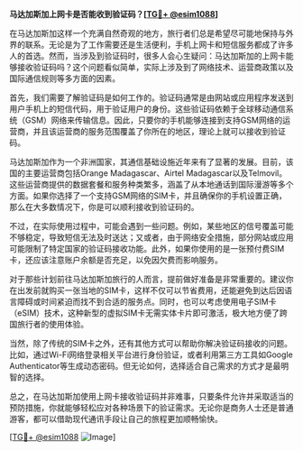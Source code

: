 **马达加斯加上网卡是否能收到验证码？[[TG💪+ @esim1088](https://t.me/s/esim1088)]**

在马达加斯加这样一个充满自然奇观的地方，旅行者们总是希望尽可能地保持与外界的联系。无论是为了工作需要还是生活便利，手机上网卡和短信服务都成了许多人的首选。然而，当涉及到验证码时，很多人会心生疑问：马达加斯加的上网卡能够接收验证码吗？这个问题看似简单，实际上涉及到了网络技术、运营商政策以及国际通信规则等多方面的因素。

首先，我们需要了解验证码是如何工作的。验证码通常是由网站或应用程序发送到用户手机上的短信代码，用于验证用户的身份。这些验证码依赖于全球移动通信系统（GSM）网络来传输信息。因此，只要你的手机能够连接到支持GSM网络的运营商，并且该运营商的服务范围覆盖了你所在的地区，理论上就可以接收到验证码。

马达加斯加作为一个非洲国家，其通信基础设施近年来有了显著的发展。目前，该国的主要运营商包括Orange Madagascar、Airtel Madagascar以及Telmovil。这些运营商提供的数据套餐和服务种类繁多，涵盖了从本地通话到国际漫游等多个方面。如果你选择了一个支持GSM网络的SIM卡，并且确保你的手机设置正确，那么在大多数情况下，你是可以顺利接收到验证码的。

不过，在实际使用过程中，可能会遇到一些问题。例如，某些地区的信号覆盖可能不够稳定，导致短信无法及时送达；又或者，由于网络安全措施，部分网站或应用可能限制了特定国家的验证码接收功能。此外，如果你使用的是一张预付费SIM卡，还应该注意账户余额是否充足，以免因欠费而影响服务。

对于那些计划前往马达加斯加旅行的人而言，提前做好准备是非常重要的。建议你在出发前就购买一张当地的SIM卡，这样不仅可以节省费用，还能避免到达后因语言障碍或时间紧迫而找不到合适的服务点。同时，也可以考虑使用电子SIM卡（eSIM）技术，这种新型的虚拟SIM卡无需实体卡片即可激活，极大地方便了跨国旅行者的使用体验。

当然，除了传统的SIM卡之外，还有其他方式可以帮助你解决验证码接收的问题。比如，通过Wi-Fi网络登录相关平台进行身份验证，或者利用第三方工具如Google Authenticator等生成动态密码。但无论如何，选择适合自己需求的方式才是最明智的选择。

总之，在马达加斯加使用上网卡接收验证码并非难事，只要条件允许并采取适当的预防措施，你就能够轻松应对各种场景下的验证需求。无论你是商务人士还是普通游客，都可以借助现代通讯手段让自己的旅程更加顺畅愉快。

[[TG💪+ @esim1088](https://t.me/s/esim1088) ![Image](https://i.postimg.cc/4NQfJmqS/Snipaste-2025-05-13-00-14-12.png)]